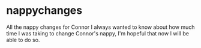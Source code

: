 # nappychanges
All the nappy changes for Connor
I always wanted to know about how much time I was taking to change Connor's nappy, I'm hopeful that now I will be able to do so.

